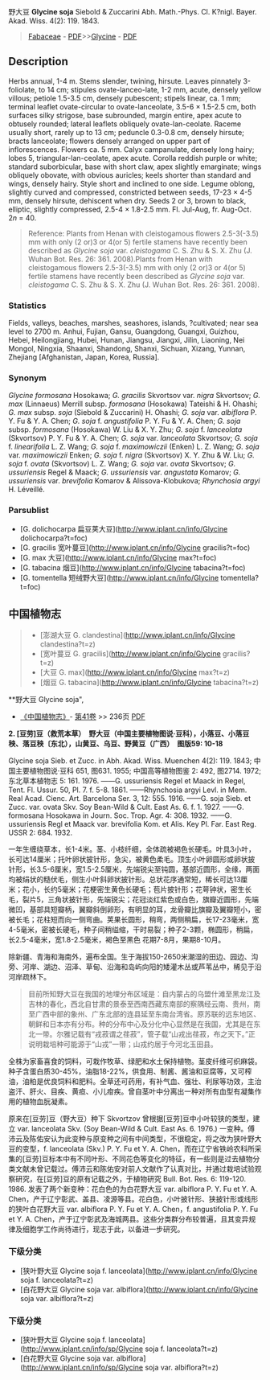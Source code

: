 野大豆 **Glycine soja** Siebold & Zuccarini Abh. Math.-Phys. Cl. K?nigl. Bayer. Akad. Wiss. 4(2): 119. 1843.

> [Fabaceae](http://www.iplant.cn/info/Fabaceae?t=foc) - [PDF](http://www.iplant.cn/foc/pdf/Fabaceae.pdf)>>[Glycine](http://www.iplant.cn/info/Glycine?t=foc) - [PDF](http://www.iplant.cn/foc/pdf/Glycine.pdf)

## Description

Herbs annual, 1-4 m. Stems slender, twining, hirsute. Leaves pinnately 3-foliolate, to 14 cm; stipules ovate-lanceo-late, 1-2 mm, acute, densely yellow villous; petiole 1.5-3.5 cm, densely pubescent; stipels linear, ca. 1 mm; terminal leaflet ovate-circular to ovate-lanceolate, 3.5-6 × 1.5-2.5 cm, both surfaces silky strigose, base subrounded, margin entire, apex acute to obtusely rounded; lateral leaflets obliquely ovate-lan-ceolate. Raceme usually short, rarely up to 13 cm; peduncle 0.3-0.8 cm, densely hirsute; bracts lanceolate; flowers densely arranged on upper part of inflorescences. Flowers ca. 5 mm. Calyx campanulate, densely long hairy; lobes 5, triangular-lan-ceolate, apex acute. Corolla reddish purple or white; standard suborbicular, base with short claw, apex slightly emarginate; wings obliquely obovate, with obvious auricles; keels shorter than standard and wings, densely hairy. Style short and inclined to one side. Legume oblong, slightly curved and compressed, constricted between seeds, 17-23 × 4-5 mm, densely hirsute, dehiscent when dry. Seeds 2 or 3, brown to black, elliptic, slightly compressed, 2.5-4 × 1.8-2.5 mm. Fl. Jul-Aug, fr. Aug-Oct. 2*n* = 40.

> Reference: 
> Plants from Henan with cleistogamous flowers 2.5-3(-3.5) mm with only (2 or)3 or 4(or 5) fertile stamens have recently been described as *Glycine soja* var. *cleistogama* C. S. Zhu & S. X. Zhu (J. Wuhan Bot. Res. 26: 361. 2008).Plants from Henan with cleistogamous flowers 2.5-3(-3.5) mm with only (2 or)3 or 4(or 5) fertile stamens have recently been described as *Glycine soja* var. *cleistogama* C. S. Zhu & S. X. Zhu (J. Wuhan Bot. Res. 26: 361. 2008).

### Statistics
Fields, valleys, beaches, marshes, seashores, islands, ?cultivated; near sea level to 2700 m. Anhui, Fujian, Gansu, Guangdong, Guangxi, Guizhou, Hebei, Heilongjiang, Hubei, Hunan, Jiangsu, Jiangxi, Jilin, Liaoning, Nei Mongol, Ningxia, Shaanxi, Shandong, Shanxi, Sichuan, Xizang, Yunnan, Zhejiang [Afghanistan, Japan, Korea, Russia].

### Synonym
*Glycine formosana* Hosokawa; *G. gracilis* Skvortsov var. *nigra* Skvortsov; *G. max* (Linnaeus) Merrill subsp. *formosana* (Hosokawa) Tateishi & H. Ohashi; *G. max* subsp. *soja* (Siebold & Zuccarini) H. Ohashi; *G. soja* var. *albiflora* P. Y. Fu & Y. A. Chen; *G. soja* f. *angustifolia* P. Y. Fu & Y. A. Chen; *G. soja* subsp. *formosana* (Hosokawa) W. Liu & X. Y. Zhu; *G. soja* f. *lanceolata* (Skvortsov) P. Y. Fu & Y. A. Chen; *G. soja* var. *lanceolata* Skvortsov; *G. soja* f. *linearifolia* L. Z. Wang; *G. soja* f. *maximowiczii* (Enken) L. Z. Wang; *G. soja* var. *maximowiczii* Enken; *G. soja* f. *nigra* (Skvortsov) X. Y. Zhu & W. Liu; *G. soja* f. *ovata* (Skvortsov) L. Z. Wang; *G. soja* var. *ovata* Skvortsov; *G. ussuriensis* Regel & Maack; *G. ussuriensis* var. *angustata* Komarov; *G. ussuriensis* var. *brevifolia* Komarov & Alissova-Klobukova; *Rhynchosia argyi* H. Léveillé.

### Parsublist

* [G.  dolichocarpa  扁豆荚大豆](http://www.iplant.cn/info/Glycine dolichocarpa?t=foc)
* [G.  gracilis  宽叶蔓豆](http://www.iplant.cn/info/Glycine gracilis?t=foc)
* [G.  max  大豆](http://www.iplant.cn/info/Glycine max?t=foc)
* [G.  tabacina  烟豆](http://www.iplant.cn/info/Glycine tabacina?t=foc)
* [G.  tomentella  短绒野大豆](http://www.iplant.cn/info/Glycine tomentella?t=foc)

## 中国植物志

> * [澎湖大豆  G.  clandestina](http://www.iplant.cn/info/Glycine clandestina?t=z)
> * [宽叶蔓豆  G.  gracilis](http://www.iplant.cn/info/Glycine gracilis?t=z)
> * [大豆  G.  max](http://www.iplant.cn/info/Glycine max?t=z)
> * [烟豆  G.  tabacina](http://www.iplant.cn/info/Glycine tabacina?t=z)

**野大豆 Glycine soja",

* [《中国植物志》](http://www.iplant.cn/frps)- [第41卷](http://www.iplant.cn/frps/vol/41) >> 236页 [PDF](http://www.iplant.cn/frps/pdf/41/236.pdf)

**2. [豆劳]豆（救荒本草）　野大豆（中国主要植物图说·豆科），小落豆、小落豆秧、落豆秧〔东北），山黄豆、乌豆、野黄豆（广西）　图版59: 10-18**

Glycine soja Sieb. et Zucc. in Abh. Akad. Wiss. Muenchen 4(2): 119. 1843; 中国主要植物图说·豆科 651, 图631. 1955; 中国高等植物图鉴 2: 492, 图2714. 1972; 东北草本植物志 5: 161. 1976. ——G. ussuriensis Regel et Maack in Regel, Tent. Fl. Ussur. 50, Pl. 7. f. 5-8. 1861. ——Rhynchosia argyi Levl. in Mem. Real Acad. Cienc. Art. Barcelona Ser. 3, 12: 555. 1916. ——G. soja Sieb. et Zucc. var. ovata Skv. Soy Bean-Wild & Cult. East As. 6. f. 1. 1927. ——G. formosana Hosokawa in Journ. Soc. Trop. Agr. 4: 308. 1932. ——G. ussuriensis Regl et Maack var. brevifolia Kom. et Alis. Key Pl. Far. East Reg. USSR 2: 684. 1932.

一年生缠绕草本，长1-4米。茎、小枝纤细，全体疏被褐色长硬毛。叶具3小叶，长可达14厘米；托叶卵状披针形，急尖，被黄色柔毛。顶生小叶卵圆形或卵状披针形，长3.5-6厘米，宽1.5-2.5厘米，先端锐尖至钝圆，基部近圆形，全缘，两面均被绢状的糙伏毛，侧生小叶斜卵状披针形。总状花序通常短，稀长可达13厘米；花小，长约5毫米；花梗密生黄色长硬毛；苞片披针形；花萼钟状，密生长毛，裂片5，三角状披针形，先端锐尖；花冠淡红紫色或白色，旗瓣近圆形，先端微凹，基部具短瓣柄，翼瓣斜倒卵形，有明显的耳，龙骨瓣比旗瓣及翼瓣短小，密被长毛；花柱短而向一侧弯曲。荚果长圆形，稍弯，两侧稍扁，长17-23毫米，宽4-5毫米，密被长硬毛，种子间稍缢缩，干时易裂；种子2-3颗，椭圆形，稍扁，长2.5-4毫米，宽1.8-2.5毫米，褐色至黑色 花期7-8月，果期8-10月。

除新疆、青海和海南外，遍布全国。生于海拔150-2650米潮湿的田边、园边、沟旁、河岸、湖边、沼泽、草甸、沿海和岛屿向阳的矮灌木丛或芦苇丛中，稀见于沿河岸疏林下。

> 目前所知野大豆在我国的地埋分布区域是：自内蒙占的乌盟什滩至黑龙江及吉林的春化，西北自甘肃的景泰至西南西藏东南部的察隅经云南、贵州，南至广西中部的象州、广东北部的连县延至东南台湾省。原苏联的远东地区、朝鲜和日本亦有分布。种的分布中心及分化中心显然是在我国，尤其是在东北一带。尔雅记载有“戎菽谓之荏菽”，管子载“山戎出荏菽，布之天下。”正说明栽培种可能源于“山戎”一带；山戎约居于今河北玉田县。 

全株为家畜喜食的饲料，可栽作牧草、绿肥和水土保持植物。茎皮纤维可织麻袋。种子含蛋白质30-45%，油脂18-22%，供食用、制酱、酱油和豆腐等，又可榨油，油粕是优良饲料和肥料。全草还可药用，有补气血、强壮、利尿等功效，主治盗汗、肝火、目疾、黄疸、小儿疳疾。曾自茎叶中分离出一种对所有血型有凝集作用的植物血朊凝素。

原来在[豆劳]豆（野大豆）种下 Skvortzov 曾根据[豆劳]豆中小叶较狭的类型，建立 var. lanceolata Skv. (Soy Bean-Wild & Cult. East As. 6. 1976.) 一变种。傅沛云及陈佑安认为此变种与原变种之间有中间类型，不很稳定，将之改为狭叶野大豆的变型，f. lanceolata (Skv.) P. Y. Fu et Y. A. Chen，而在辽宁省铁岭农科所采集的[豆劳]豆标本中有不同叶形、不同花色等变化的特征，有一些则是过去植物分类文献未曾记载过。傅沛云和陈佑安对前人文献作了认真对比，并通过栽培试验观察研究，在[豆劳]豆的原有记载之外，于植物研究 Bull. Bot. Res. 6: 119-120. 1986. 发表了两个新变种：花白色的为白花野大豆 var. albiflora P. Y. Fu et Y. A. Chen，产于辽宁彰武、盖县、凌源等县。花白色，小叶披针形、狭披针形或线形的狭叶白花野大豆 var. albiflora P. Y. Fu et Y. A. Chen，f. angustifolia P. Y. Fu et Y. A. Chen，产于辽宁彰武及海城两县。这些分类群分布较普遍，且其变异规律及细胞学工作尚待进行，现志于此，以备进一步研究。

### 下级分类
* [狭叶野大豆  Glycine soja f. lanceolata](http://www.iplant.cn/info/Glycine soja f. lanceolata?t=z)
* [白花野大豆  Glycine soja var. albiflora](http://www.iplant.cn/info/Glycine soja var. albiflora?t=z)

### 下级分类
* [狭叶野大豆  Glycine soja f. lanceolata](http://www.iplant.cn/info/sp/Glycine soja f. lanceolata?t=z)
* [白花野大豆  Glycine soja var. albiflora](http://www.iplant.cn/info/sp/Glycine soja var. albiflora?t=z)
